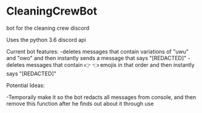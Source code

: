 # CleaningCrewBot
bot for the cleaning crew discord

Uses the python 3.6 discord api

Current bot features:
-deletes messages that contain variations of "uwu" and "owo" and then instantly sends a message that says "[REDACTED]"
-deletes messages that contain :point_right: :point_left: emojis in that order and then instantly says "[REDACTED]"

Potential Ideas:

-Temporaily make it so the bot redacts all messages from console, and then remove this function after he finds out about it through use
